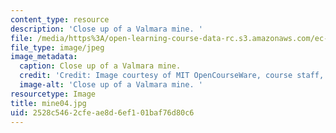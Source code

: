 ```yaml
---
content_type: resource
description: 'Close up of a Valmara mine. '
file: /media/https%3A/open-learning-course-data-rc.s3.amazonaws.com/ec-s06-design-for-demining-spring-2007/2528c5462cfeae8d6ef101baf76d80c6_mine04.jpg
file_type: image/jpeg
image_metadata:
  caption: Close up of a Valmara mine.
  credit: 'Credit: Image courtesy of MIT OpenCourseWare, course staff, and students.'
  image-alt: 'Close up of a Valmara mine. '
resourcetype: Image
title: mine04.jpg
uid: 2528c546-2cfe-ae8d-6ef1-01baf76d80c6
---
```

